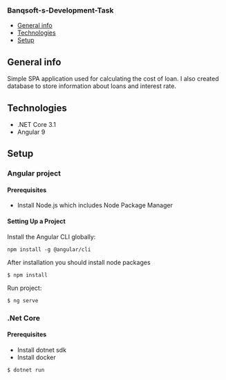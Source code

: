 ### Banqsoft-s-Development-Task
* [General info](#general-info)
* [Technologies](#technologies)
* [Setup](#setup)


## General info
Simple SPA application used for calculating the cost of loan. I also created database to store information about loans and interest rate.

## Technologies
* .NET Core 3.1
* Angular 9

## Setup
### Angular project
#### Prerequisites
* Install Node.js which includes Node Package Manager
#### Setting Up a Project
Install the Angular CLI globally:
```
npm install -g @angular/cli
```
After installation you should install node packages
```
$ npm install
```
Run project:
```
$ ng serve
```

### .Net Core 
#### Prerequisites
*  Install dotnet sdk
* Install docker

```
$ dotnet run
````


